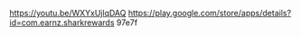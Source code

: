 https://youtu.be/WXYxUjlqDAQ
https://play.google.com/store/apps/details?id=com.earnz.sharkrewards
97e7f